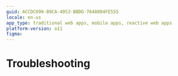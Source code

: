 ```yaml
---
guid: ACCDC699-B9CA-4953-BBDD-7648004FE555
locale: en-us
app_type: traditional web apps, mobile apps, reactive web apps
platform-version: o11
figma:
---
```


# Troubleshooting
